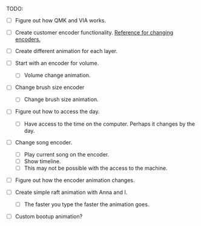 TODO:


- [ ] Figure out how QMK and VIA works.
- [ ] Create customer encoder functionality. [Reference for changing encoders.](https://pabileonline.blogspot.com/2020/12/the-fun-way-to-configure-and-compile.html)
- [ ] Create different animation for each layer.
- [ ] Start with an encoder for volume.
	- [ ] Volume change animation.
- [ ] Change brush size encoder
	- [ ] Change brush size animation.
- [ ] Figure out how to access the day.
	- [ ] Have access to the time on the computer. Perhaps it changes by the day.
- [ ] Change song encoder.
	- [ ] Play current song on the encoder.
	- [ ] Show timeline.
	- [ ] This may not be possible with the access to the machine.
- [ ] Figure out how the encoder animation changes.
- [ ] Create simple raft animation with Anna and I.
	- [ ] The faster you type the faster the animation goes.
- [ ] Custom bootup animation?

